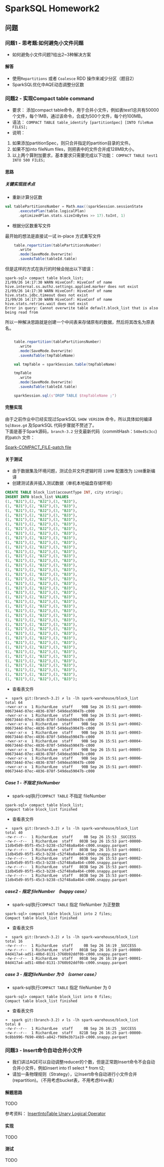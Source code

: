 # SparkSQL Homework2

## 问题

### 问题1 - 思考题:如何避免小文件问题

* 如何避免小文件问题?给出2~3种解决方案

#### 解答

* 使用`Repartitions` 或者 `Coalesce` RDD 操作来减少分区（题目2）
* SparkSQL优化中AQE动态调整分区数

### 问题2 - 实现Compact table command

* 要求：
添加compact table命令，用于合并小文件，例如表test1总共有50000个文件，每个1MB，通过该命令，合成为500个文件，每个约100MB。
* 语法：
`COMPACT TABLE table_identify [partitionSpec] [INTO fileNum FILES];`
* 说明：

1. 如果添加partitionSpec，则只合并指定的partition目录的文件。
2. 如果不加into fileNum files，则把表中的文件合并成128MB大小。
3. 以上两个算附加要求，基本要求只需要完成以下功能：
`COMPACT TABLE test1 INTO 500 FILES;`

#### 思路

##### 关键实现技术点

* 重新计算分区数

```scala
val tablePartitionsNumber = Math.max((sparkSession.sessionState
      .executePlan(table.logicalPlan)
      .optimizedPlan.stats.sizeInBytes >> 17).toInt, 1)
```

* 根据分区数重写文件

最开始的想法是直接试一试 in-place 方式重写文件

```scala
    table.repartition(tablePartitionsNumber)
      .write
      .mode(SaveMode.Overwrite)
      .saveAsTable(tableId.table)
```

但是这样的方式在执行的时候会抛出以下错误：

```shell
spark-sql> compact table block_list;
21/09/26 14:17:30 WARN HiveConf: HiveConf of name hive.internal.ss.authz.settings.applied.marker does not exist
21/09/26 14:17:30 WARN HiveConf: HiveConf of name hive.stats.jdbc.timeout does not exist
21/09/26 14:17:30 WARN HiveConf: HiveConf of name hive.stats.retries.wait does not exist
Error in query: Cannot overwrite table default.block_list that is also being read from
```

所以一种解决思路就是创建一个中间表来存储原有的数据，然后将其改名为原表名。

```scala

    table.repartition(tablePartitionsNumber)
      .write
      .mode(SaveMode.Overwrite)
      .saveAsTable(tmpTableName)

    val tmpTable = sparkSession.table(tmpTableName)

    tmpTable
      .write
      .mode(SaveMode.Overwrite)
      .saveAsTable(tableId.table)

    sparkSession.sql(s"DROP TABLE $tmpTableName ;")
```

#### 完整实现

由于之前作业中已经实现过SparkSQL `SHOW VERSION` 命令，所以具体如何编译`SqlBase.g4` 及SparkSQL 代码步骤就不赘述了。  
下面是基于Spark源码，`branch-3.2` 分支最新代码（commitHash：`540e45c3cc`)的patch 文件：  

[Spark-COMPACT_FILE-patch file](compactTable/feat__SparkSQL_COMPACT_TABLE_command.patch)

#### 关于测试

* 由于数据集及环境问题，测试合并文件逻辑时将 `128MB` 配置改为 `128B`重新编译
* 创建测试表并插入测试数据（单机本地磁盘存储环境）

```sql
CREATE TABLE block_list(accountType INT, city string);
INSERT INTO block_list VALUES 
(1, "BJ1"),(2, "BJ2"),(3, "BJ3"),
(1, "BJ1"),(2, "BJ2"),(3, "BJ3"),
(1, "BJ1"),(2, "BJ2"),(3, "BJ3"),
(1, "BJ1"),(2, "BJ2"),(3, "BJ3"),
(1, "BJ1"),(2, "BJ2"),(3, "BJ3"),
(1, "BJ1"),(2, "BJ2"),(3, "BJ3"),
(1, "BJ1"),(2, "BJ2"),(3, "BJ3"),
(1, "BJ1"),(2, "BJ2"),(3, "BJ3"),
(1, "BJ1"),(2, "BJ2"),(3, "BJ3"),
(1, "BJ1"),(2, "BJ2"),(3, "BJ3"),
(1, "BJ1"),(2, "BJ2"),(3, "BJ3"),
(1, "BJ1"),(2, "BJ2"),(3, "BJ3"),
(1, "BJ1"),(2, "BJ2"),(3, "BJ3"),
(1, "BJ1"),(2, "BJ2"),(3, "BJ3"),
(1, "BJ1"),(2, "BJ2"),(3, "BJ3"),
(1, "BJ1"),(2, "BJ2"),(3, "BJ3"),
(1, "BJ1"),(2, "BJ2"),(3, "BJ3"),
(1, "BJ1"),(2, "BJ2"),(3, "BJ3"),
(1, "BJ1"),(2, "BJ2"),(3, "BJ3"),
(1, "BJ1"),(2, "BJ2"),(3, "BJ3"),
(1, "BJ1"),(2, "BJ2"),(3, "BJ3"),
(1, "BJ1"),(2, "BJ2"),(3, "BJ3"),
(1, "BJ1"),(2, "BJ2"),(3, "BJ3"),
(1, "BJ1"),(2, "BJ2"),(3, "BJ3"),
(1, "BJ1"),(2, "BJ2"),(3, "BJ3"),
(1, "BJ1"),(2, "BJ2"),(3, "BJ3"),
(1, "BJ1"),(2, "BJ2"),(3, "BJ3"),
(1, "BJ1"),(2, "BJ2"),(3, "BJ3"),
(1, "BJ1"),(2, "BJ2"),(3, "BJ3"),
(1, "BJ1"),(2, "BJ2"),(3, "BJ3"),
(1, "BJ1"),(2, "BJ2"),(3, "BJ3"),
(1, "BJ1"),(2, "BJ2"),(3, "BJ3"),
(1, "BJ1"),(2, "BJ2"),(3, "BJ3"),
(1, "BJ1"),(2, "BJ2"),(3, "BJ3"),
(1, "BJ1"),(2, "BJ2"),(3, "BJ3"),
(1, "BJ1"),(2, "BJ2"),(3, "BJ3"),
(1, "BJ1"),(2, "BJ2"),(3, "BJ3"),
(1, "BJ1"),(2, "BJ2"),(3, "BJ3"),
(1, "BJ1"),(2, "BJ2"),(3, "BJ3"),
(1, "BJ1"),(2, "BJ2"),(3, "BJ3");
```

* 查看表文件

```shell
➜  spark git:(branch-3.2) ✗ ls -lh spark-warehouse/block_list
total 64
-rwxr-xr-x  1 RichardLee  staff    90B Sep 26 15:51 part-00000-0067344d-07ec-4836-878f-549dea59047b-c000
-rwxr-xr-x  1 RichardLee  staff    90B Sep 26 15:51 part-00001-0067344d-07ec-4836-878f-549dea59047b-c000
-rwxr-xr-x  1 RichardLee  staff    90B Sep 26 15:51 part-00002-0067344d-07ec-4836-878f-549dea59047b-c000
-rwxr-xr-x  1 RichardLee  staff    90B Sep 26 15:51 part-00003-0067344d-07ec-4836-878f-549dea59047b-c000
-rwxr-xr-x  1 RichardLee  staff    90B Sep 26 15:51 part-00004-0067344d-07ec-4836-878f-549dea59047b-c000
-rwxr-xr-x  1 RichardLee  staff    90B Sep 26 15:51 part-00005-0067344d-07ec-4836-878f-549dea59047b-c000
-rwxr-xr-x  1 RichardLee  staff    90B Sep 26 15:51 part-00006-0067344d-07ec-4836-878f-549dea59047b-c000
-rwxr-xr-x  1 RichardLee  staff    90B Sep 26 15:51 part-00007-0067344d-07ec-4836-878f-549dea59047b-c000

```

##### Case 1 - 不指定 fileNumber

* spark-sql执行`COMPACT TABLE` 不指定 fileNumber

```shell
spark-sql> compact table block_list;
Compact table block_list finished

```

* 查看表文件

```shell
➜  spark git:(branch-3.2) ✗ ls -lh spark-warehouse/block_list
total 40
-rw-r--r--  1 RichardLee  staff     0B Sep 26 15:53 _SUCCESS
-rw-r--r--  1 RichardLee  staff   803B Sep 26 15:53 part-00000-11db45d9-05f5-45c3-b238-c52f48a8a4b4-c000.snappy.parquet
-rw-r--r--  1 RichardLee  staff   803B Sep 26 15:53 part-00001-11db45d9-05f5-45c3-b238-c52f48a8a4b4-c000.snappy.parquet
-rw-r--r--  1 RichardLee  staff   803B Sep 26 15:53 part-00002-11db45d9-05f5-45c3-b238-c52f48a8a4b4-c000.snappy.parquet
-rw-r--r--  1 RichardLee  staff   803B Sep 26 15:53 part-00003-11db45d9-05f5-45c3-b238-c52f48a8a4b4-c000.snappy.parquet
-rw-r--r--  1 RichardLee  staff   803B Sep 26 15:53 part-00004-11db45d9-05f5-45c3-b238-c52f48a8a4b4-c000.snappy.parquet

```

##### case2 - 指定 fileNumber （happy case）

* spark-sql执行`COMPACT TABLE` 指定 fileNumber 为正整数

```shell
spark-sql> compact table block_list into 2 files;
Compact table block_list finished
```

* 查看表文件

```shell
➜  spark git:(branch-3.2) ✗ ls -lh spark-warehouse/block_list             
total 16
-rw-r--r--  1 RichardLee  staff     0B Sep 26 16:19 _SUCCESS
-rw-r--r--  1 RichardLee  staff   801B Sep 26 16:19 part-00000-84d417a4-ad51-40bd-8131-3760b92ddf0b-c000.snappy.parquet
-rw-r--r--  1 RichardLee  staff   801B Sep 26 16:19 part-00001-84d417a4-ad51-40bd-8131-3760b92ddf0b-c000.snappy.parquet

```

##### case 3 - 指定fileNumber 为 0 （corner case）

* spark-sql执行`COMPACT TABLE` 指定 fileNumber 为 0

```shell
spark-sql> compact table block_list into 0 files;
Compact table block_list finished
```

* 查看表文件

```shell
➜  spark git:(branch-3.2) ✗ ls -lh spark-warehouse/block_list
total 8
-rw-r--r--  1 RichardLee  staff     0B Sep 26 16:25 _SUCCESS
-rw-r--r--  1 RichardLee  staff   821B Sep 26 16:25 part-00000-9c8bb996-f690-49b5-a842-f989e3b71a19-c000.snappy.parquet
```

### 问题3 - Insert命令自动合并小文件

* 我们讲过AQE可以自动调整reducer的个数，但是正常跑Insert命令不会自动合并小文件，例如insert into t1 select * from t2;
* 请加一条物理规则（Strategy），让Insert命令自动进行小文件合并(repartition)。（不用考虑bucket表，不用考虑Hive表）

#### 解题思路

TODO

参考资料： [InsertIntoTable Unary Logical Operator
](https://jaceklaskowski.gitbooks.io/mastering-spark-sql/content/InsertIntoTable.html)

#### 实现

TODO

#### 测试

TODO
